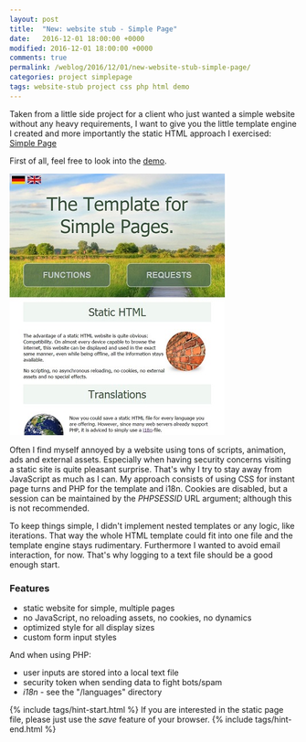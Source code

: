 ```yaml
---
layout: post
title:  "New: website stub - Simple Page"
date:   2016-12-01 18:00:00 +0000
modified: 2016-12-01 18:00:00 +0000 
comments: true
permalink: /weblog/2016/12/01/new-website-stub-simple-page/
categories: project simplepage
tags: website-stub project css php html demo
---
```


Taken from a little side project for a client who just wanted a simple website without any heavy requirements, I want to give you the little template engine I created and more importantly the static HTML approach I exercised: [Simple Page][simple]

<!--more-->

First of all, feel free to look into the [demo][demo].

![demo-image][simplepage0]

Often I find myself annoyed by a website using tons of scripts, animation, ads and external assets. Especially when having security concerns visiting a static site is quite pleasant surprise. That's why I try to stay away from JavaScript as much as I can. My approach consists of using CSS for instant page turns and PHP for the template and i18n. Cookies are disabled, but a session can be maintained by the *PHPSESSID* URL argument; although this is not recommended.

To keep things simple, I didn't implement nested templates or any logic, like iterations. That way the whole HTML template could fit into one file and the template engine stays rudimentary. Furthermore I wanted to avoid email interaction, for now. That's why logging to a text file should be a good enough start.

### Features

 - static website for simple, multiple pages
 - no JavaScript, no reloading assets, no cookies, no dynamics
 - optimized style for all display sizes
 - custom form input styles

And when using PHP:

 - user inputs are stored into a local text file
 - security token when sending data to fight bots/spam
 - *i18n* - see the "/languages" directory

{% include tags/hint-start.html %}
If you are interested in the static page file, please just use the *save* feature of your browser.
{% include tags/hint-end.html %}



[simple]: https://github.com/newtork/website-stub/tree/master/simplepage
[stub]: https://github.com/newtork/website-stub
[demo]: http://newtork.de/simplepage/
[simplepage0]: /content-images/simplepage0.jpg
